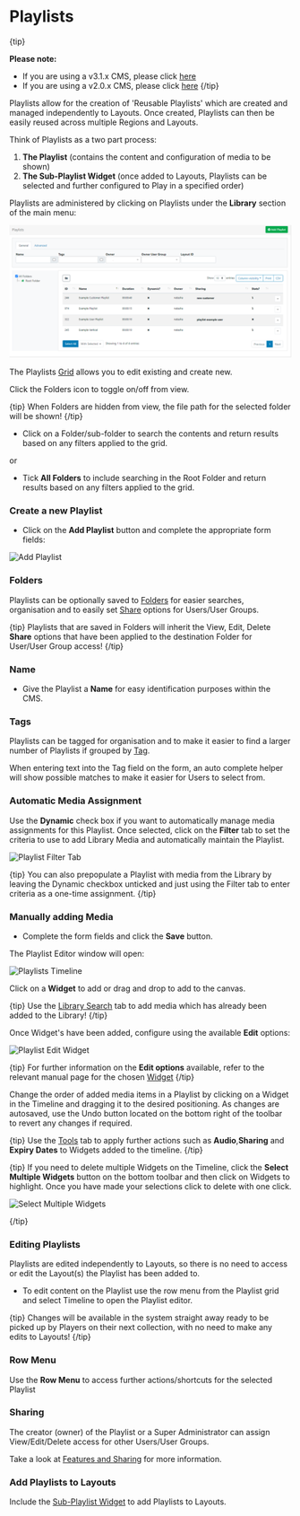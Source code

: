 <!--toc=media-->

# Playlists

{tip}

**Please note:** 

- If you are using a v3.1.x CMS, please click [here](media_playlists.html)
- If you are using a v2.0.x CMS, please click [here](media_playlists_2.html)
  {/tip}

Playlists allow for the creation of 'Reusable Playlists' which are created and managed independently to Layouts. Once created, Playlists can then be easily reused across multiple Regions and Layouts.

Think of Playlists as a two part process:

1. **The Playlist** (contains the content and configuration of media to be shown)
2. **The Sub-Playlist Widget** (once added to Layouts, Playlists can be selected and further configured to Play in a specified order)

Playlists are administered by clicking on Playlists under the **Library** section of the main menu:

![Playlist Grid](img/v3_media_playlists_grid.png)

The Playlists [Grid](tour_grid.html) allows you to edit existing and create new. 

Click the Folders icon to toggle on/off from view.  

{tip}
When Folders are hidden from view, the file path for the selected folder will be shown!
{/tip}

- Click on a Folder/sub-folder to search the contents and return results based on any filters applied to the grid.

or

- Tick **All Folders** to include searching in the Root Folder and return results based on any filters applied to the grid.

### Create a new Playlist

- Click on the **Add Playlist** button and complete the appropriate form fields:


![Add Playlist](img/v3_media_playlists_add.png)

### Folders

Playlists can be optionally saved to [Folders](tour_folders.html) for easier searches, organisation and to easily set [Share](users_features_and_sharing.html) options for Users/User Groups.

{tip}
Playlists that are saved in Folders will inherit the View, Edit, Delete **Share** options that have been applied to the destination Folder for User/User Group access!
{/tip}

### Name

- Give the Playlist a **Name** for easy identification purposes within the CMS.


### Tags

Playlists can be tagged for organisation and to make it easier to find a larger number of Playlists if grouped by [Tag](tour_tags.html).  

When entering text into the Tag field on the form, an auto complete helper will show possible matches to make it easier for Users to select from.

### Automatic Media Assignment

Use the **Dynamic** check box if you want to automatically manage media assignments for this Playlist. 
Once selected, click on the **Filter** tab to set the criteria to use to add Library Media and automatically maintain the Playlist. 

![Playlist Filter Tab](img/v3_media_playlists_filter_tab.png)

{tip}
You can also prepopulate a Playlist with media from the Library by leaving the Dynamic checkbox unticked and just using the Filter tab to enter criteria as a one-time assignment.
{/tip}

### Manually adding Media

- Complete the form fields and click the **Save** button.

The Playlist Editor window will open:

![Playlists Timeline](img/v2.3_media_playlists_timeline.png)

Click on a **Widget** to add or drag and drop to add to the canvas.

{tip}
Use the [Library Search](layouts_library_search.html) tab to add media which has already been added to the Library!
{/tip}

Once Widget's have been added, configure using the available **Edit** options:

![Playlist Edit Widget](img/v3_media_playlists_edit_widget.png)

{tip}
For further information on the **Edit options** available, refer to the relevant manual page for the chosen [Widget](media_modules.html)
{/tip}

Change the order of added media items in a Playlist by clicking on a Widget in the Timeline and dragging it to the desired positioning. As changes are autosaved, use the Undo button located on the bottom right of the toolbar to revert any changes if required.

{tip}
Use the [Tools](layouts_tools.html) tab to apply further actions such as **Audio**,**Sharing** and **Expiry Dates** to Widgets added to the timeline.
{/tip}

{tip}
If you need to delete multiple Widgets on the Timeline, click the **Select Multiple Widgets** button on the bottom toolbar and then click on Widgets to highlight. Once you have made your selections click to delete with one click.

![Select Multiple Widgets](img/v3_media_select_multiple_widgets.png)

{/tip}

### Editing Playlists

Playlists are edited independently to Layouts, so there is no need to access or edit the Layout(s) the Playlist has been added to.

- To edit content on the Playlist use the row menu from the Playlist grid and select Timeline to open the Playlist editor.

{tip}
Changes will be available in the system straight away ready to be picked up by Players on their next collection, with no need to make any edits to Layouts!
{/tip}

### Row Menu

Use the **Row Menu** to access further actions/shortcuts for the selected Playlist

### Sharing

The creator (owner) of the Playlist or a Super Administrator can assign View/Edit/Delete access for other Users/User Groups.

Take a look at [Features and Sharing](users_features_and_sharing.html) for more information.

### Add Playlists to Layouts

Include the [Sub-Playlist Widget](media_module_subplaylist.html) to add Playlists to Layouts.

